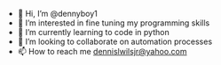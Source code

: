 - 👋 Hi, I’m @dennyboy1
- 👀 I’m interested in fine tuning my programming skills
- 🌱 I’m currently learning to code in python
- 💞️ I’m looking to collaborate on automation processes
- 📫 How to reach me dennislwilsjr@yahoo.com

<!---
dennyboy1 is a ✨ special ✨ repository because its `README.md` (this file) appears on your GitHub profile.
You can click the Preview link to take a look at your changes.
--->
